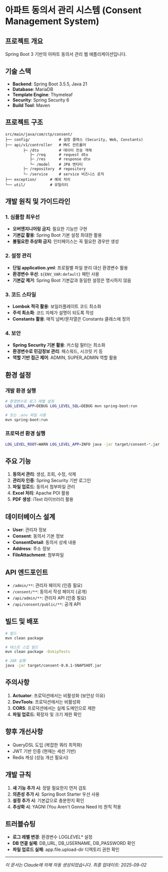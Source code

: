 # 아파트 동의서 관리 시스템 (Consent Management System)

## 프로젝트 개요

Spring Boot 3 기반의 아파트 동의서 관리 웹 애플리케이션입니다.

## 기술 스택

- **Backend**: Spring Boot 3.5.5, Java 21
- **Database**: MariaDB
- **Template Engine**: Thymeleaf
- **Security**: Spring Security 6
- **Build Tool**: Maven

## 프로젝트 구조

```
src/main/java/com/ctp/consent/
├── config/             # 설정 클래스 (Security, Web, Constants)
├── api/v1/controller   # MVC 컨트롤러
        ├─ /dto         # 데이터 전송 객체
           ├─ /req      # request dto
           ├─ /res      # response dto
           └─ /model    # JPA 엔티티
        ├─ /repository  # repository
        └─ /service     # service 비즈니스 로직
├── exception/      # 예외 처리
└── util/           # 유틸리티
```

## 개발 원칙 및 가이드라인

### 1. 심플함 최우선

- **오버엔지니어링 금지**: 필요한 기능만 구현
- **기본값 활용**: Spring Boot 기본 설정 최대한 활용
- **불필요한 추상화 금지**: 인터페이스는 꼭 필요한 경우만 생성

### 2. 설정 관리

- **단일 application.yml**: 프로필별 파일 분리 대신 환경변수 활용
- **환경변수 우선**: `${ENV_VAR:default}` 패턴 사용
- **기본값 제거**: Spring Boot 기본값과 동일한 설정은 명시하지 않음

### 3. 코드 스타일

- **Lombok 적극 활용**: 보일러플레이트 코드 최소화
- **주석 최소화**: 코드 자체가 설명이 되도록 작성
- **Constants 활용**: 매직 넘버/문자열은 Constants 클래스에 정의

### 4. 보안

- **Spring Security 기본 활용**: 커스텀 필터는 최소화
- **환경변수로 민감정보 관리**: 패스워드, 시크릿 키 등
- **역할 기반 접근 제어**: ADMIN, SUPER_ADMIN 역할 활용

## 환경 설정

### 개발 환경 실행

```bash
# 환경변수로 로그 레벨 설정
LOG_LEVEL_APP=DEBUG LOG_LEVEL_SQL=DEBUG mvn spring-boot:run

# 또는 .env 파일 사용
mvn spring-boot:run
```

### 프로덕션 환경 실행

```bash
LOG_LEVEL_ROOT=WARN LOG_LEVEL_APP=INFO java -jar target/consent-*.jar
```

## 주요 기능

1. **동의서 관리**: 생성, 조회, 수정, 삭제
2. **관리자 인증**: Spring Security 기반 로그인
3. **파일 업로드**: 동의서 첨부파일 관리
4. **Excel 처리**: Apache POI 활용
5. **PDF 생성**: iText 라이브러리 활용

## 데이터베이스 설계

- **User**: 관리자 정보
- **Consent**: 동의서 기본 정보
- **ConsentDetail**: 동의서 상세 내용
- **Address**: 주소 정보
- **FileAttachment**: 첨부파일

## API 엔드포인트

- `/admin/**`: 관리자 페이지 (인증 필요)
- `/consent/**`: 동의서 작성 페이지 (공개)
- `/api/admin/**`: 관리자 API (인증 필요)
- `/api/consent/public/**`: 공개 API

## 빌드 및 배포

```bash
# 빌드
mvn clean package

# 테스트 스킵 빌드
mvn clean package -DskipTests

# JAR 실행
java -jar target/consent-0.0.1-SNAPSHOT.jar
```

## 주의사항

1. **Actuator**: 프로덕션에서는 비활성화 (보안상 이유)
2. **DevTools**: 프로덕션에서는 비활성화
3. **CORS**: 프로덕션에서는 실제 도메인으로 제한
4. **파일 업로드**: 확장자 및 크기 제한 확인

## 향후 개선사항

- QueryDSL 도입 (복잡한 쿼리 최적화)
- JWT 기반 인증 (현재는 세션 기반)
- Redis 캐싱 (성능 개선 필요시)

## 개발 규칙

1. **새 기능 추가 시**: 정말 필요한지 먼저 검토
2. **의존성 추가 시**: Spring Boot Starter 우선 사용
3. **설정 추가 시**: 기본값으로 충분한지 확인
4. **추상화 시**: YAGNI (You Aren't Gonna Need It) 원칙 적용

## 트러블슈팅

- **로그 레벨 변경**: 환경변수 LOG*LEVEL*\* 설정
- **DB 연결 실패**: DB_URL, DB_USERNAME, DB_PASSWORD 확인
- **파일 업로드 실패**: app.file.upload-dir 디렉토리 권한 확인

---

_이 문서는 Claude에 의해 자동 생성되었습니다._
_최종 업데이트: 2025-09-02_
